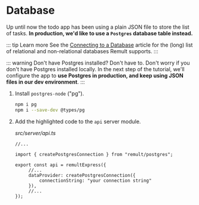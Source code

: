 # Database
Up until now the todo app has been using a plain JSON file to store the list of tasks. **In production, we'd like to use a `Postgres` database table instead.**

::: tip Learn more
See the [Connecting to a Database](../../docs/databases.md) article for the (long) list of relational and non-relational databases Remult supports.
:::

::: warning Don't have Postgres installed? Don't have to.
Don't worry if you don't have Postgres installed locally. In the next step of the tutorial, we'll configure the app to **use Postgres in production, and keep using JSON files in our dev environment**.
:::

1. Install `postgres-node` ("pg").

   ```sh
   npm i pg
   npm i --save-dev @types/pg
   ```

2. Add the highlighted code to the `api` server module.

   *src/server/api.ts*
   ```ts{3,7-9}
   //...

   import { createPostgresConnection } from "remult/postgres";
   
   export const api = remultExpress({
        //...
        dataProvider: createPostgresConnection({
            connectionString: "your connection string"
        }),
        //...
   });
   ```